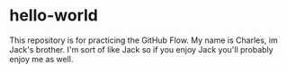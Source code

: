 # hello-world
This repository is for practicing the GitHub Flow.
My name is Charles, im Jack's brother. I'm sort of like Jack so if you enjoy Jack you'll probably enjoy me as well.
